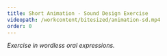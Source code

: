 ```yaml
---
title: Short Animation - Sound Design Exercise
videopath: /workcontent/bitesized/animation-sd.mp4
order: 0
---
```

*Exercise in wordless oral expressions.*